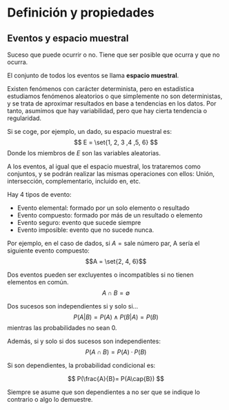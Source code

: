 
# Definición y propiedades

## Eventos y espacio muestral

Suceso que puede ocurrir o no. Tiene que ser posible que ocurra y que no ocurra.

El conjunto de todos los eventos se llama **espacio muestral**.

Existen fenómenos con carácter determinista, pero en estadística estudiamos fenómenos aleatorios o que simplemente no son deterministas, y se trata de aproximar resultados en base a tendencias en los datos. Por tanto, asumimos que hay variabilidad, pero que hay cierta tendencia o regularidad.

Si se coge, por ejemplo, un dado, su espacio muestral es:
$$
E = \set{1, 2, 3 ,4 ,5, 6}
$$
Donde los miembros de $E$ son las variables aleatorias.

A los eventos, al igual que el espacio muestral, los trataremos como conjuntos, y se podrán realizar las mismas operaciones con ellos: Unión, intersección, complementario, incluido en, etc.

Hay 4 tipos de evento:
- Evento elemental: formado por un solo elemento o resultado
- Evento compuesto: formado por más de un resultado o elemento
- Evento seguro: evento que sucede siempre
- Evento imposible: evento que no sucede nunca.

Por ejemplo, en el caso de dados, si $A = \text{sale número par}$, A sería el siguiente evento compuesto:
$$A = \set{2, 4, 6}$$

Dos eventos pueden ser excluyentes o incompatibles si no tienen elementos en común.
$$
A\cap B = \emptyset
$$

Dos sucesos son independientes si y solo si...
$$
P(A|B) = P(A) \land P(B|A) = P(B) 
$$
mientras las probabilidades no sean 0.

Además, si y solo si dos sucesos son independientes:
$$
P(A\cap B) = P(A) · P(B)
$$

Si son dependientes, la probabilidad condicional es: 

$$
P(\frac{A}{B}= P(A\cap{B})
$$

Siempre se asume que son dependientes a no ser que se indique lo contrario o algo lo demuestre.